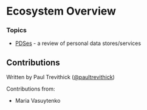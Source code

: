 # Ecosystem Overview

### Topics

- [PDSes](PDSes.md) - a review of personal data stores/services

## Contributions

Written by Paul Trevithick ([@paultrevithick](https://twitter.com/paultrevithick))

Contributions from:

- Maria Vasuytenko



